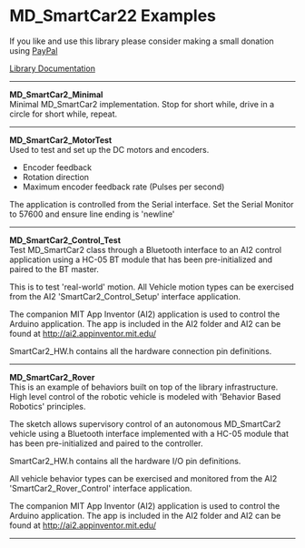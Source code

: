 # MD_SmartCar22 Examples
If you like and use this library please consider making a small donation using [PayPal](https://paypal.me/MajicDesigns/4USD)

[Library Documentation](https://majicdesigns.github.io/MD_Parola/)

<hr>

**MD_SmartCar2_Minimal**  Minimal MD_SmartCar2 implementation. Stop for short while, drive in a circle for short while, repeat.<hr>
**MD_SmartCar2_MotorTest**  Used to test and set up the DC motors and encoders.- Encoder feedback- Rotation direction- Maximum encoder feedback rate (Pulses per second)The application is controlled from the Serial interface.Set the Serial Monitor to 57600 and ensure line ending is 'newline'<hr>**MD_SmartCar2_Control_Test**  Test MD_SmartCar2 class through a Bluetooth interface to an AI2 control application using a HC-05 BT module that has been pre-initialized and paired to the BT master.This is to test 'real-world' motion. All Vehicle motion types can be exercised from the AI2 'SmartCar2_Control_Setup' interface application.The companion MIT App Inventor (AI2) application is used to control the Arduino application. The app is included in the AI2 folder and AI2 can be found at http://ai2.appinventor.mit.edu/SmartCar2_HW.h contains all the hardware connection pin definitions.<hr>
**MD_SmartCar2_Rover**  This is an example of behaviors built on top of the library infrastructure. High level control of the robotic vehicle is modeled with 'Behavior Based Robotics' principles.The sketch allows supervisory control of an autonomous MD_SmartCar2 vehicle using a Bluetooth interface implemented with a HC-05 module that has been pre-initialized and paired to the controller.SmartCar2_HW.h contains all the hardware I/O pin definitions.All vehicle behavior types can be exercised and monitored from the AI2 'SmartCar2_Rover_Control' interface application.The companion MIT App Inventor (AI2) application is used to control the Arduino application. The app is included in the AI2 folder and AI2 can be found at http://ai2.appinventor.mit.edu/<hr>